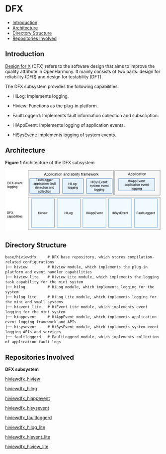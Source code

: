 # DFX<a name="EN-US_TOPIC_0000001162014185"></a>

-   [Introduction](#section1347419114210)
-   [Architecture](#section342962219551)
-   [Directory Structure](#section62815498425)
-   [Repositories Involved](#section767551120815)

## Introduction<a name="section1347419114210"></a>

[Design for X](https://en.wikipedia.org/wiki/Design_for_X)  \(DFX\) refers to the software design that aims to improve the quality attribute in OpenHarmony. It mainly consists of two parts: design for reliability \(DFR\) and design for testability \(DFT\).

The DFX subsystem provides the following capabilities:

-   HiLog: Implements logging.

-   Hiview: Functions as the plug-in platform.
-   FaultLoggerd: Implements fault information collection and subscription.
-   HiAppEvent: Implements logging of application events.
-   HiSysEvent: Implements logging of system events.

## Architecture<a name="section342962219551"></a>

**Figure  1**  Architecture of the DFX subsystem<a name="fig18347131919423"></a>  


![](figures/en-us_image_0000001115926312.png)

## Directory Structure<a name="section62815498425"></a>

```
base/hiviewdfx     # DFX base repository, which stores compilation-related configurations
├── hiview         # Hiview module, which implements the plug-in platform and event handler capabilities
├── hiview_lite    # Hiview_Lite module, which implements the logging task capability for the mini system
├── hilog          # HiLog module, which implements logging for the system
├── hilog_lite     # HiLog_Lite module, which implements logging for the mini and small systems
├── hievent_lite   # HiEvent_Lite module, which implements event logging for the mini system
├── hiappevent     # HiAppEvent module, which implements application event logging framework and APIs
├── hisysevent     # HiSysEvent module, which implements system event logging APIs and services
├── faultloggerd   # FaultLoggerd module, which implements collection of application fault logs
```

## Repositories Involved<a name="section767551120815"></a>

**DFX subsystem**

[hiviewdfx\_hiview](https://gitee.com/openharmony/hiviewdfx_hiview/blob/master/README.md)

[hiviewdfx\_hilog](https://gitee.com/openharmony/hiviewdfx_hilog/blob/master/README.md)

[hiviewdfx\_hiappevent](https://gitee.com/openharmony/hiviewdfx_hiappevent/blob/master/README.md)

[hiviewdfx\_hisysevent](https://gitee.com/openharmony/hiviewdfx_hisysevent/blob/master/README.md)

[hiviewdfx\_faultloggerd](https://gitee.com/openharmony/hiviewdfx_faultloggerd/blob/master/README.md)

[hiviewdfx\_hilog\_lite](https://gitee.com/openharmony/hiviewdfx_hilog_lite/blob/master/README.md)

[hiviewdfx\_hievent\_lite](https://gitee.com/openharmony/hiviewdfx_hievent_lite/blob/master/README.md)

[hiviewdfx\_hiview\_lite](https://gitee.com/openharmony/hiviewdfx_hiview_lite/blob/master/README.md)

